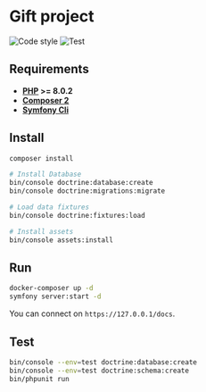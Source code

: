 # Gift project

![Code style](https://github.com/laupiFrpar/gift/workflows/Code%20style/badge.svg)
![Test](https://github.com/laupiFrpar/gift/workflows/Test/badge.svg)

## Requirements

* **[PHP](https://php.net) >= 8.0.2**
* **[Composer 2](https://getcomposer.org/)**
* **[Symfony Cli](https://symfony.com/download)**

## Install

```sh
composer install

# Install Database
bin/console doctrine:database:create
bin/console doctrine:migrations:migrate

# Load data fixtures
bin/console doctrine:fixtures:load

# Install assets
bin/console assets:install
```

## Run

```sh
docker-composer up -d
symfony server:start -d
```

You can connect on `https://127.0.0.1/docs`.

## Test

```sh
bin/console --env=test doctrine:database:create
bin/console --env=test doctrine:schema:create
bin/phpunit run
```
